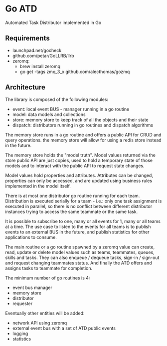 # Go ATD #

Automated Task Distributor implemented in Go

## Requirements ##

  * launchpad.net/gocheck
  * github.com/petar/GoLLRB/llrb
  * zeromq:
    - brew install zeromq
    - go get -tags zmq_3_x github.com/alecthomas/gozmq

## Architecture ##

The library is composed of the following modules:

  * event: local event BUS - manager running in a go routine
  * model: data models and collections
  * store: memory store to keep track of all the objects and their state
  * dispatch: distributors running in go routines and dispatch algorithms

The memory store runs in a go routine and offers a public API for CRUD
and query operations. the memory store will allow for using a redis
store instead in the future.

The memory store holds the "model truth". Model values returned via the store
public API are just copies, used to hold a temporary state of those models
and to interact with the public API to request state changes.

Model values hold properties and attributes. Attributes can be changed,
properties can only be accessed, and are updated using business rules
implemented in the model itself.

There is at most one distributor go routine running for each team. Distribution
is executed serially for a team - i.e.: only one task assignment is executed
in parallel, so there is no conflict between different distributor instances
trying to access the same teammate or the same task.

It is possible to subscribe to one, many or all events for 1, many or all
teams at a time. The use case to listen to the events for all teams is to publish
events to an external BUS in the future, and publish statistics for other
applications to consume.

The main routine or a go routine spawned by a zeromq value can create, read,
update or delete model values such as teams, teammates, queues, skills and
tasks. They can also enqueue / dequeue tasks, sign-in / sign-out and request
changing teammates status. And finally the ATD offers and assigns tasks to
teammate for completion.

The minimum number of go routines is 4:

  * event bus manager
  * memory store
  * distributor
  * requester

Eventually other entities will be added:

  * network API using zeromq
  * external event bus with a set of ATD public events
  * logging
  * statistics
